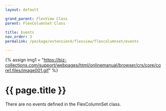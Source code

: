 ```yaml
---
layout: default

grand_parent: FlexView Class
parent: FlexColumnSet Class

title: Events
nav_order: 3
permalink: /package/extension4/flexview/flexcolumnset/events

---
```

{% assign img1 = "https://biz-collections.com/support/webpages/html/onlinemanual/browser/crs/core/core1.files/image001.gif" %}


# {{ page.title }}

There are no events defined in the FlexColumnSet class.
